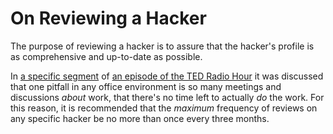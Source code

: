 # On Reviewing a Hacker

The purpose of reviewing a hacker is to assure that the hacker's profile is as comprehensive and up-to-date as possible.

In [a specific segment](http://www.npr.org/2013/10/04/191621516/is-too-much-collaboration-a-bad-thing) of [an episode of the TED Radio Hour](http://www.npr.org/2013/07/13/197986218/why-we-collaborate) it was discussed that one pitfall in any office environment is so many meetings and discussions _about_ work, that there's no time left to actually _do_ the work. For this reason, it is recommended that the _maximum_ frequency of reviews on any specific hacker be no more than once every three months.


